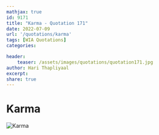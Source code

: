 ```yaml
---
mathjax: true
id: 9171
title: "Karma - Quotation 171"
date: 2022-07-09
url: '/quotations/karma'
tags: [WIA Quotations] 
categories: 

header:
    teaser: /assets/images/quotations/quotation171.jpg
author: Hari Thapliyaal 
excerpt:
share: true 
---
```


# Karma

![Karma](/assets/images/quotations/quotation171.jpg)
